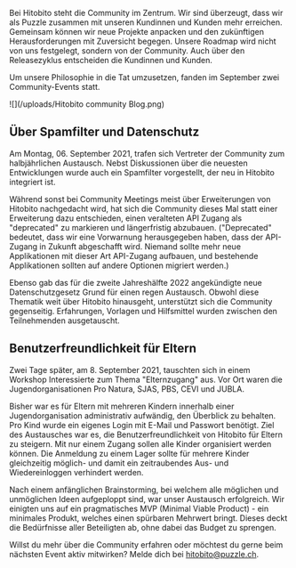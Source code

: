 Bei Hitobito steht die Community im Zentrum. Wir sind überzeugt, dass wir als Puzzle zusammen mit unseren Kundinnen und Kunden mehr erreichen. Gemeinsam können wir neue Projekte anpacken und den zukünftigen Herausforderungen mit Zuversicht begegen. Unsere Roadmap wird nicht von uns festgelegt, sondern von der Community. Auch über den Releasezyklus entscheiden die Kundinnen und Kunden.

Um unsere Philosophie in die Tat umzusetzen, fanden im September zwei Community-Events statt. 

![](/uploads/Hitobito community Blog.png)

## Über Spamfilter und Datenschutz
Am Montag, 06. September 2021, trafen sich Vertreter der Community zum halbjährlichen Austausch. Nebst Diskussionen über die neuesten Entwicklungen wurde auch ein Spamfilter vorgestellt, der neu in Hitobito integriert ist. 

Während sonst bei Community Meetings meist über Erweiterungen von Hitobito nachgedacht wird, hat sich die Community dieses Mal statt einer Erweiterung dazu entschieden, einen veralteten API Zugang als "deprecated" zu markieren und längerfristig abzubauen. ("Deprecated" bedeutet, dass wir eine Vorwarnung herausgegeben haben, dass der API-Zugang in Zukunft abgeschafft wird. Niemand sollte mehr neue Applikationen mit dieser Art API-Zugang aufbauen, und bestehende Applikationen sollten auf andere Optionen migriert werden.)

Ebenso gab das für die zweite Jahreshälfte 2022 angekündigte neue Datenschutzgesetz Grund für einen regen Austausch. Obwohl diese Thematik weit über Hitobito hinausgeht, unterstützt sich die Community gegenseitig. Erfahrungen, Vorlagen und Hilfsmittel wurden zwischen den Teilnehmenden ausgetauscht. 


## Benutzerfreundlichkeit für Eltern
Zwei Tage später, am 8. September 2021, tauschten sich in einem Workshop Interessierte zum Thema "Elternzugang" aus. Vor Ort waren die Jugendorganisationen Pro Natura, SJAS, PBS, CEVI und JUBLA.

Bisher war es für Eltern mit mehreren Kindern innerhalb einer Jugendorganisation administrativ aufwändig, den Überblick zu behalten. Pro Kind wurde ein eigenes Login mit E-Mail und Passwort benötigt. Ziel des Austausches war es, die Benutzerfreundlichkeit von Hitobito für Eltern zu steigern. Mit nur einem Zugang sollen alle Kinder organisiert werden können.
Die Anmeldung zu einem Lager sollte für mehrere Kinder gleichzeitig möglich- und damit ein zeitraubendes Aus- und Wiedereinloggen verhindert werden.

Nach einem anfänglichen Brainstorming, bei welchem alle möglichen und unmöglichen Ideen aufgeploppt sind, war unser Austausch erfolgreich. Wir einigten uns auf ein pragmatisches MVP (Minimal Viable Product) - ein minimales Produkt, welches einen spürbaren Mehrwert bringt. Dieses deckt die Bedürfnisse aller Beteiligten ab, ohne dabei das Budget zu sprengen.


Willst du mehr über die Community erfahren oder möchtest du gerne beim nächsten Event aktiv mitwirken? Melde dich bei hitobito@puzzle.ch.
